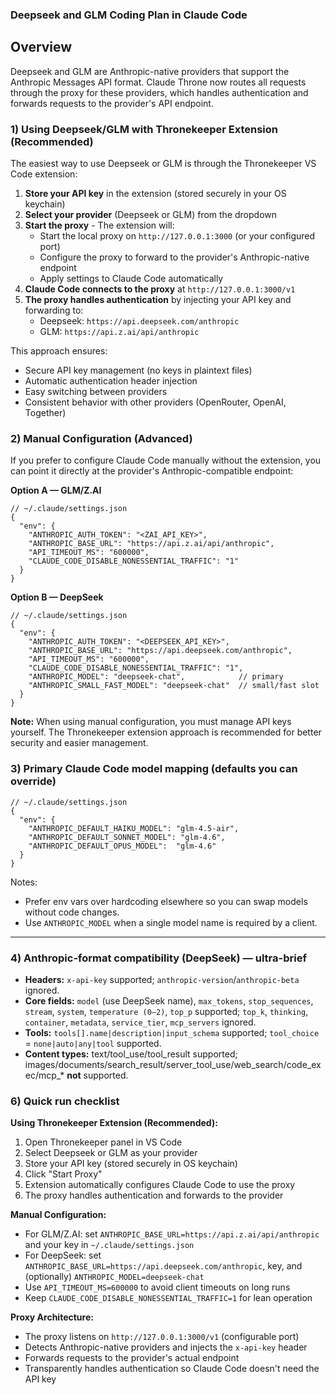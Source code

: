 ### Deepseek and GLM Coding Plan in Claude Code

## Overview

Deepseek and GLM are Anthropic-native providers that support the Anthropic Messages API format. Claude Throne now routes all requests through the proxy for these providers, which handles authentication and forwards requests to the provider's API endpoint.

### 1) Using Deepseek/GLM with Thronekeeper Extension (Recommended)

The easiest way to use Deepseek or GLM is through the Thronekeeper VS Code extension:

1. **Store your API key** in the extension (stored securely in your OS keychain)
2. **Select your provider** (Deepseek or GLM) from the dropdown
3. **Start the proxy** - The extension will:
   - Start the local proxy on `http://127.0.0.1:3000` (or your configured port)
   - Configure the proxy to forward to the provider's Anthropic-native endpoint
   - Apply settings to Claude Code automatically
4. **Claude Code connects to the proxy** at `http://127.0.0.1:3000/v1`
5. **The proxy handles authentication** by injecting your API key and forwarding to:
   - Deepseek: `https://api.deepseek.com/anthropic`
   - GLM: `https://api.z.ai/api/anthropic`

This approach ensures:
- Secure API key management (no keys in plaintext files)
- Automatic authentication header injection
- Easy switching between providers
- Consistent behavior with other providers (OpenRouter, OpenAI, Together)

### 2) Manual Configuration (Advanced)

If you prefer to configure Claude Code manually without the extension, you can point it directly at the provider's Anthropic-compatible endpoint:

**Option A — GLM/Z.AI**

```jsonc
// ~/.claude/settings.json
{
  "env": {
    "ANTHROPIC_AUTH_TOKEN": "<ZAI_API_KEY>",
    "ANTHROPIC_BASE_URL": "https://api.z.ai/api/anthropic",
    "API_TIMEOUT_MS": "600000",
    "CLAUDE_CODE_DISABLE_NONESSENTIAL_TRAFFIC": "1"
  }
}
```

**Option B — DeepSeek**

```jsonc
// ~/.claude/settings.json
{
  "env": {
    "ANTHROPIC_AUTH_TOKEN": "<DEEPSEEK_API_KEY>",
    "ANTHROPIC_BASE_URL": "https://api.deepseek.com/anthropic",
    "API_TIMEOUT_MS": "600000",
    "CLAUDE_CODE_DISABLE_NONESSENTIAL_TRAFFIC": "1",
    "ANTHROPIC_MODEL": "deepseek-chat",            // primary
    "ANTHROPIC_SMALL_FAST_MODEL": "deepseek-chat"  // small/fast slot
  }
}
```

**Note:** When using manual configuration, you must manage API keys yourself. The Thronekeeper extension approach is recommended for better security and easier management.

### 3) Primary Claude Code model mapping (defaults you can override)

```jsonc
// ~/.claude/settings.json
{
  "env": {
    "ANTHROPIC_DEFAULT_HAIKU_MODEL": "glm-4.5-air",
    "ANTHROPIC_DEFAULT_SONNET_MODEL": "glm-4.6",
    "ANTHROPIC_DEFAULT_OPUS_MODEL":  "glm-4.6"
  }
}
```

Notes:

* Prefer env vars over hardcoding elsewhere so you can swap models without code changes.
* Use `ANTHROPIC_MODEL` when a single model name is required by a client.

---

### 4) Anthropic-format compatibility (DeepSeek) — ultra-brief

* **Headers:** `x-api-key` supported; `anthropic-version`/`anthropic-beta` ignored.
* **Core fields:** `model` (use DeepSeek name), `max_tokens`, `stop_sequences`, `stream`, `system`, `temperature (0–2)`, `top_p` supported; `top_k`, `thinking`, `container`, `metadata`, `service_tier`, `mcp_servers` ignored.
* **Tools:** `tools[].name|description|input_schema` supported; `tool_choice` = `none|auto|any|tool` supported.
* **Content types:** text/tool_use/tool_result supported; images/documents/search_result/server_tool_use/web_search/code_exec/mcp_* **not** supported.

### 6) Quick run checklist

**Using Thronekeeper Extension (Recommended):**
1. Open Thronekeeper panel in VS Code
2. Select Deepseek or GLM as your provider
3. Store your API key (stored securely in OS keychain)
4. Click "Start Proxy"
5. Extension automatically configures Claude Code to use the proxy
6. The proxy handles authentication and forwards to the provider

**Manual Configuration:**
* For GLM/Z.AI: set `ANTHROPIC_BASE_URL=https://api.z.ai/api/anthropic` and your key in `~/.claude/settings.json`
* For DeepSeek: set `ANTHROPIC_BASE_URL=https://api.deepseek.com/anthropic`, key, and (optionally) `ANTHROPIC_MODEL=deepseek-chat`
* Use `API_TIMEOUT_MS=600000` to avoid client timeouts on long runs
* Keep `CLAUDE_CODE_DISABLE_NONESSENTIAL_TRAFFIC=1` for lean operation

**Proxy Architecture:**
* The proxy listens on `http://127.0.0.1:3000/v1` (configurable port)
* Detects Anthropic-native providers and injects the `x-api-key` header
* Forwards requests to the provider's actual endpoint
* Transparently handles authentication so Claude Code doesn't need the API key

